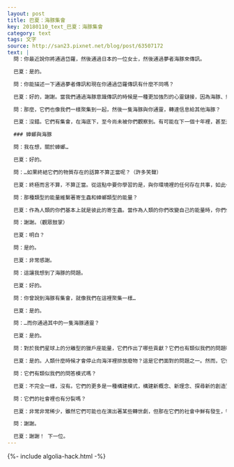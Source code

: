 ```yaml
---
layout: post
title: 巴夏：海豚集會
key: 20180110_text_巴夏：海豚集會
category: text
tags: 文字
source: http://san23.pixnet.net/blog/post/63507172
text: |
  問：你最近說你將通過岱羅，然後通過日本的一位女士，然後通過夢者海豚來傳訊。

  巴夏：是的。

  問：你能描述一下通過夢者傳訊和現在你通過岱羅傳訊有什麼不同嗎？

  巴夏：好的，謝謝。當我們通過海豚意識傳訊的時候是一種更加強烈的心靈鏈接，因為海豚、鯨類、鯨魚，要比地球上的人類更加習慣於心電感應交流。所以，連接起來快得多，信息傳遞起來有效得多，其他鯨類從夢者海豚那裡接收到的信息要更加的密集。不過我們在這裡要談的是通過一隻海豚向其他鯨類傳遞信息，並最終與它們合作，在將來等你們學會如何與鯨類交流時，將信息從鯨類傳遞給人類。

  問：那麼，它們也像我們一樣聚集到一起，然後一隻海豚與你通靈，轉達信息給其他海豚？

  巴夏：沒錯。它們有集會，在海底下，至今尚未被你們觀察到。有可能在下一個十年裡，甚至是七年內，你們會發現一個這樣的集會；那時你們會震驚於海豚擁有這樣的社會結構，這是你們以前從未發現的。但它們經常舉行這類集會，不單單是為了我們與它們交流的目的，也為了許多其他的目的，你們對它們的社會以及它們的認知方式還有許多要瞭解的。但是你們將來會發現這些集會的，當它們允許你們發現的時候。

  ### 蟑螂與海豚

  問：我在想，關於蟑螂…

  巴夏：好的。

  問：…如果終結它們的物質存在的話算不算正當呢？（許多笑聲）

  巴夏：終極而言不算，不算正當。從這點中要你學習的是，與你環境裡的任何存在共事，如此一切才能和諧、同步性地協作，你在你需要在的地方，它們在它們需要在的地方。認識到彼此都在為整體的環境做著貢獻；你總是在正確的時間出現在正確的地點；你們永遠都不必發生內部之間的衝突。

  問：那種類型的能量維繫著寄生蟲和蟑螂類型的能量？

  巴夏：作為人類的你們基本上就是彼此的寄生蟲。當作為人類的你們改變自己的能量時，你們便會看見地球上所有動物的改變，因為它們基本上是在反映你們的寄生性和掠食性。獅子與綿羊共臥的理念就是一個直接的像徵性原型喻示，當你們馴服了自己能量中的好戰、衝突、掠食性，那麼這一點會在整個自然界反映出來，包括蟑螂在內。

  問：謝謝。（觀眾鼓掌）

  巴夏：明白？

  問：是的。

  巴夏：非常感謝。

  問：這讓我想到了海豚的問題。

  巴夏：好的。

  問：你曾說到海豚有集會，就像我們在這裡聚集一樣…

  巴夏：是的。

  問：…而你通過其中的一隻海豚通靈？

  巴夏：是的。

  問：對於我們星球上的分離型的獵戶座能量，它們作出了哪些貢獻？它們也有類似我們的問題嗎？…如我們集體性的恐懼，對不夠的恐懼，它們有問題要面對嗎？它們面對的問題是什麼類型的？

  巴夏：是的。人類什麼時候才會停止向海洋裡排放廢物？這是它們面對的問題之一。然而，它們沒有你們人類的那類恐懼，因為它們沒有把自己分割到那個樣子。但是它們在你們的夢中為你們每一個提供著幫助。它們的確害怕你們的夢魘，因為在與你們的夢境狀態打交道以幫助你們學習如何遊戲時，有時候它們會陷入你們的恐懼中，即呈現為你們噩夢裡的怪物的那種恐懼。它們有一點點恐懼自己會有一點兒太陷入你們的噩夢狀態，正如它們和你們整合時以及與你們在夢裡互動時的情況一樣。但它們願意經歷它，因為它們覺得這可以幫助你們釋放你們的一些恐懼。但的確有少數案例，不多，而是少數案例中有的海豚由於與人類的噩夢打交道而瘋掉了。

  問：它們有類似我們的問答模式嗎？

  巴夏：不完全一樣，沒有。它們的更多是一種構建模式，構建新概念、新理念、探尋新的創造實相的方向，更多是一種探索而不是問答模式。

  問：它們的社會裡也有分裂嗎？

  巴夏：非常非常稀少，雖然它們可能也在演出著某些轉世劇，但那在它們的社會中鮮有發生，特別是現在，更少了。謝謝你的提問。

  問：謝謝。

  巴夏：謝謝！ 下一位。
---
```


{%- include algolia-hack.html -%}

